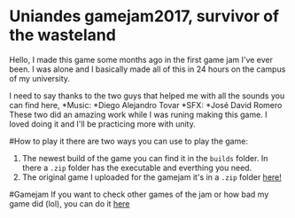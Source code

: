 # Uniandes gamejam2017, survivor of the wasteland
Hello, I made this game some months ago in the first game jam I've ever been. I was alone and I basically made all of this in 24 hours on the campus of my university.

I need to say thanks to the two guys that helped me with all the sounds you can find here,
*Music:
  *Diego Alejandro Tovar
*SFX:
  *José David Romero
These two did an amazing work while I was runing making this game. I loved doing it and I'll be practicing more with unity.
  
#How to play it
there are two ways you can use to play the game:
1. The newest build of the game you can find it in the `builds` folder. In there a `.zip` folder has the executable and everthing you need.
2. The original game I uploaded for the gamejam it's in a `.zip` folder [here!](https://gamejolt.com/games/Surivor/282621)

#Gamejam
If you want to check other games of the jam or how bad my game did (lol), you can do it [here](http://jams.gamejolt.io/gamejamuniandes2017/games?category=2131)
